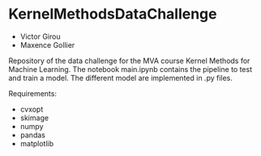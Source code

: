 # KernelMethodsDataChallenge

- Victor Girou
- Maxence Gollier 

Repository of the data challenge for the MVA course Kernel Methods for Machine Learning.
The notebook main.ipynb contains the pipeline to test and train a model. The different model are implemented in .py files. 

Requirements:

- cvxopt
- skimage
- numpy
- pandas
- matplotlib